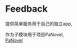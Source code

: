 # Feedback
提供简单服务用于自己的独立app,

作为子模块用于项目PaNovel,  
[PaNovel](https://github.com/AoEiuV020/PaNovel)  
